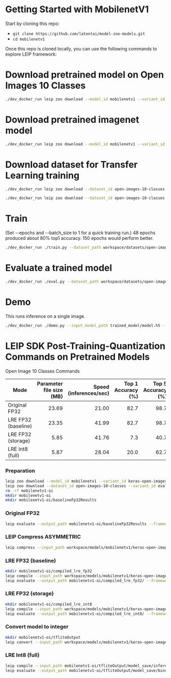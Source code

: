 # Getting Started with MobilenetV1

Start by cloning this repo:
* ```git clone https://github.com/latentai/model-zoo-models.git```
* ```cd mobilenetv1```

Once this repo is cloned locally, you can use the following commands to explore LEIP framework:


# Download pretrained model on Open Images 10 Classes
```bash
./dev_docker_run leip zoo download --model_id mobilenetv1 --variant_id keras-open-images-10-classes
```

# Download pretrained imagenet model
```bash
./dev_docker_run leip zoo download --model_id mobilenetv1 --variant_id keras-imagenet
```
# Download dataset for Transfer Learning training
```bash
./dev_docker_run leip zoo download --dataset_id open-images-10-classes --variant_id train

./dev_docker_run leip zoo download --dataset_id open-images-10-classes --variant_id eval
```
# Train

(Set --epochs and --batch_size to 1 for a quick training run.)
48 epochs produced about 80% top1 accuracy. 150 epochs would perform better.
```bash
./dev_docker_run ./train.py --dataset_path workspace/datasets/open-images-10-classes/train/  --eval_dataset_path workspace/datasets/open-images-10-classes/eval/ --epochs 150
```
# Evaluate a trained model
```bash
./dev_docker_run ./eval.py --dataset_path workspace/datasets/open-images-10-classes/eval/ --input_model_path trained_model/model.h5
```
# Demo

This runs inference on a single image.
```bash
./dev_docker_run ./demo.py --input_model_path trained_model/model.h5 --image_file test_images/dog.jpg
```
# LEIP SDK Post-Training-Quantization Commands on Pretrained Models

Open Image 10 Classes Commands

|       Mode        |Parameter file size (MB)|Speed (inferences/sec)|Top 1 Accuracy (%)|Top 5 Accuracy (%)|
|-------------------|-----------------------:|---------------------:|-----------------:|-----------------:|
|Original FP32      |                   23.69|                 21.00|              82.7|              98.7|
|LRE FP32 (baseline)|                   23.35|                 41.99|              82.7|              98.7|
|LRE FP32 (storage) |                    5.85|                 41.76|               7.3|              40.7|
|LRE Int8 (full)    |                    5.87|                 28.04|              20.0|              62.7|

### Preparation
```bash
leip zoo download --model_id mobilenetv1 --variant_id keras-open-images-10-classes
leip zoo download --dataset_id open-images-10-classes --variant_id eval
rm -rf mobilenetv1-oi
mkdir mobilenetv1-oi
mkdir mobilenetv1-oi/baselineFp32Results
```
### Original FP32
```bash
leip evaluate --output_path mobilenetv1-oi/baselineFp32Results --framework tf --input_path workspace/models/mobilenetv1/keras-open-images-10-classes --test_path workspace/datasets/open-images-10-classes/eval/index.txt --class_names workspace/models/mobilenetv1/keras-open-images-10-classes/class_names.txt
```
### LEIP Compress ASYMMETRIC
```bash
leip compress --input_path workspace/models/mobilenetv1/keras-open-images-10-classes --quantizer ASYMMETRIC --bits 8 --output_path mobilenetv1-oi/checkpointCompressed/
```
### LRE FP32 (baseline)
```bash
mkdir mobilenetv1-oi/compiled_lre_fp32
leip compile --input_path workspace/models/mobilenetv1/keras-open-images-10-classes --output_path mobilenetv1-oi/compiled_lre_fp32/bin --input_types=float32 --data_type=float32
leip evaluate --output_path mobilenetv1-oi/compiled_lre_fp32/ --framework lre --input_types=float32 --input_path mobilenetv1-oi/compiled_lre_fp32/bin --test_path workspace/datasets/open-images-10-classes/eval/index.txt --class_names workspace/models/mobilenetv1/keras-open-images-10-classes/class_names.txt
```
### LRE FP32 (storage)
```bash
mkdir mobilenetv1-oi/compiled_lre_int8
leip compile --input_path workspace/models/mobilenetv1/keras-open-images-10-classes --output_path mobilenetv1-oi/compiled_lre_int8/bin --input_types=uint8 --data_type=int8
leip evaluate --output_path mobilenetv1-oi/compiled_lre_int8/ --framework lre --input_types=uint8 --input_path mobilenetv1-oi/compiled_lre_int8/bin --test_path workspace/datasets/open-images-10-classes/eval/index.txt --class_names workspace/models/mobilenetv1/keras-open-images-10-classes/class_names.txt
```
### Convert model to integer
```bash
mkdir mobilenetv1-oi/tfliteOutput
leip convert --input_path workspace/models/mobilenetv1/keras-open-images-10-classes --framework tflite --output_path mobilenetv1-oi/tfliteOutput --data_type int8 --policy TfLite --rep_dataset /shared-workdir/workspace/datasets/open-images-10-classes/eval/Apple/06e47f3aa0036947.jpg
```
### LRE Int8 (full)
```bash
leip compile --input_path mobilenetv1-oi/tfliteOutput/model_save/inference_model.cast.tflite --output_path mobilenetv1-oi/tfliteOutput/model_save/binuint8 --input_types=uint8
leip evaluate --output_path mobilenetv1-oi/tfliteOutput/model_save/binuint8 --framework lre --input_types=uint8 --input_path mobilenetv1-oi/tfliteOutput/model_save/binuint8 --test_path workspace/datasets/open-images-10-classes/eval/index.txt --class_names workspace/models/mobilenetv1/keras-open-images-10-classes/class_names.txt --preprocessor ''
```
